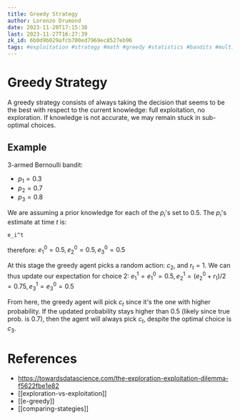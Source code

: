 ```yaml
---
title: Greedy Strategy
author: Lorenzo Drumond
date: 2023-11-20T17:15:38
last: 2023-11-27T16:27:39
zk_id: 6b0d9b029afcb700ed7969ec8527eb96
tags: #exploitation #strategy #math #greedy #statistics #bandits #multi_armed #exploration #medium #tradeoff #regret
---
```



# Greedy Strategy
A greedy strategy consists of always taking the decision that seems to be the best with respect to the current knowledge: full exploitation, no exploration. If knowledge is not accurate, we may remain stuck in sub-optimal choices.

## Example
3-armed Bernoulli bandit:
- $p_1 = 0.3$
- $p_2 = 0.7$
- $p_3 = 0.8$

We are assuming a prior knowledge for each of the $p_i$'s set to 0.5. The $p_i$'s estimate at time $t$ is:
```latex
e_i^t
```

therefore: $e_1^0 = 0.5, e_2^0 = 0.5, e_3^0 = 0.5$

At this stage the greedy agent picks a random action: $c_2$, and $r_t = 1$. We can thus update our expectation for choice 2:
$e_1^1 = e_1^0 = 0.5, e_2^1 = (e_2^0 + r_1)/2 = 0.75, e_3^1 = e_3^0 = 0.5$

From here, the greedy agent will pick $c_t$ since it's the one with higher probability. If the updated probability stays higher than 0.5 (likely since true prob. is 0.7), then the agent will always pick $c_t$, despite the optimal choice is $c_3$.

# References
- https://towardsdatascience.com/the-exploration-exploitation-dilemma-f5622fbe1e82
- [[exploration-vs-exploitation]]
- [[e-greedy]]
- [[comparing-stategies]]
